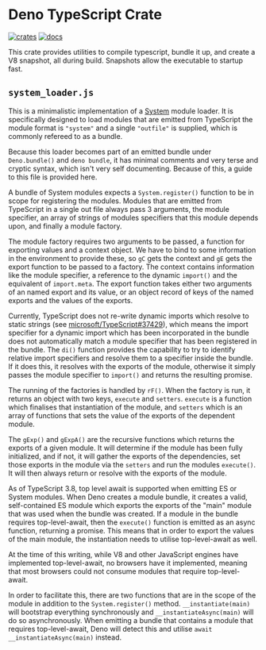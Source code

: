 # Deno TypeScript Crate

[![crates](https://img.shields.io/crates/v/deno_typescript.svg)](https://crates.io/crates/deno_typescript)
[![docs](https://docs.rs/deno_typescript/badge.svg)](https://docs.rs/deno_typescript)

This crate provides utilities to compile typescript, bundle it up, and create a
V8 snapshot, all during build. Snapshots allow the executable to startup fast.

## `system_loader.js`

This is a minimalistic implementation of a
[System](https://github.com/systemjs/systemjs) module loader. It is specifically
designed to load modules that are emitted from TypeScript the module format is
`"system"` and a single `"outfile"` is supplied, which is commonly refereed to
as a bundle.

Because this loader becomes part of an emitted bundle under `Deno.bundle()` and
`deno bundle`, it has minimal comments and very terse and cryptic syntax, which
isn't very self documenting. Because of this, a guide to this file is provided
here.

A bundle of System modules expects a `System.register()` function to be in scope
for registering the modules. Modules that are emitted from TypeScript in a
single out file always pass 3 arguments, the module specifier, an array of
strings of modules specifiers that this module depends upon, and finally a
module factory.

The module factory requires two arguments to be passed, a function for exporting
values and a context object. We have to bind to some information in the
environment to provide these, so `gC` gets the context and `gE` gets the export
function to be passed to a factory. The context contains information like the
module specifier, a reference to the dynamic `import()` and the equivalent of
`import.meta`. The export function takes either two arguments of an named export
and its value, or an object record of keys of the named exports and the values
of the exports.

Currently, TypeScript does not re-write dynamic imports which resolve to static
strings (see
[microsoft/TypeScript#37429](https://github.com/microsoft/TypeScript/issues/37429)),
which means the import specifier for a dynamic import which has been
incorporated in the bundle does not automatically match a module specifier that
has been registered in the bundle. The `di()` function provides the capability
to try to identify relative import specifiers and resolve them to a specifier
inside the bundle. If it does this, it resolves with the exports of the module,
otherwise it simply passes the module specifier to `import()` and returns the
resulting promise.

The running of the factories is handled by `rF()`. When the factory is run, it
returns an object with two keys, `execute` and `setters`. `execute` is a
function which finalises that instantiation of the module, and `setters` which
is an array of functions that sets the value of the exports of the dependent
module.

The `gExp()` and `gExpA()` are the recursive functions which returns the exports
of a given module. It will determine if the module has been fully initialized,
and if not, it will gather the exports of the dependencies, set those exports in
the module via the `setters` and run the modules `execute()`. It will then
always return or resolve with the exports of the module.

As of TypeScript 3.8, top level await is supported when emitting ES or System
modules. When Deno creates a module bundle, it creates a valid, self-contained
ES module which exports the exports of the "main" module that was used when the
bundle was created. If a module in the bundle requires top-level-await, then the
`execute()` function is emitted as an async function, returning a promise. This
means that in order to export the values of the main module, the instantiation
needs to utilise top-level-await as well.

At the time of this writing, while V8 and other JavaScript engines have
implemented top-level-await, no browsers have it implemented, meaning that most
browsers could not consume modules that require top-level-await.

In order to facilitate this, there are two functions that are in the scope of
the module in addition to the `System.register()` method. `__instantiate(main)`
will bootstrap everything synchronously and `__instantiateAsync(main)` will do so
asynchronously. When emitting a bundle that contains a module that requires
top-level-await, Deno will detect this and utilise
`await __instantiateAsync(main)` instead.
